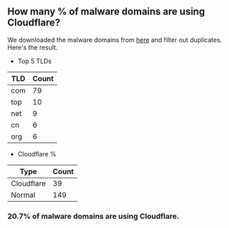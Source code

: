 ## How many % of malware domains are using Cloudflare?


We downloaded the malware domains from [here](https://urlhaus.abuse.ch) and filter out duplicates.
Here's the result.


[//]: # (start replacement)


- Top 5 TLDs

| TLD | Count |
| --- | --- |
| com | 79 |
| top | 10 |
| net | 9 |
| cn | 6 |
| org | 6 |


- Cloudflare %

| Type | Count |
| --- | --- |
| Cloudflare | 39 |
| Normal | 149 |


### 20.7% of malware domains are using Cloudflare.
